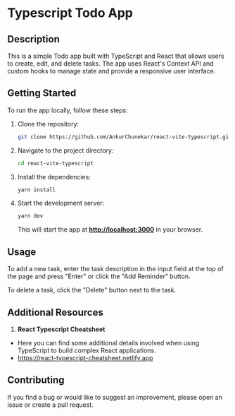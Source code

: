 # **Typescript Todo App**

## **Description**

This is a simple Todo app built with TypeScript and React that allows users to create, edit, and delete tasks. The app uses React's Context API and custom hooks to manage state and provide a responsive user interface.

## **Getting Started**

To run the app locally, follow these steps:

1. Clone the repository:

   ```bash
   git clone https://github.com/AnkurChunekar/react-vite-typescript.git
   ```

2. Navigate to the project directory:

   ```bash
   cd react-vite-typescript
   ```

3. Install the dependencies:

   ```bash
   yarn install
   ```

4. Start the development server:

   ```bash
   yarn dev
   ```

   This will start the app at **[http://localhost:3000](http://localhost:3000/)** in your browser.

## **Usage**

To add a new task, enter the task description in the input field at the top of the page and press "Enter" or click the "Add Reminder" button.

To delete a task, click the "Delete" button next to the task.

## **Additional Resources**

1. **React Typescript Cheatsheet**

- Here you can find some additional details involved when using TypeScript to build complex React applications.
- https://react-typescript-cheatsheet.netlify.app

## **Contributing**

If you find a bug or would like to suggest an improvement, please open an issue or create a pull request.
